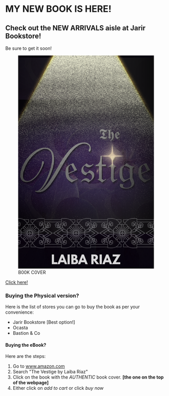 <!DOCTYPE html>
<html>
  <head>
    <meta charset="utf-8"/>
  </head>
  <body>
    <main>
      <h1>MY NEW BOOK IS HERE!</h1>
      <h2>Check out the NEW ARRIVALS aisle at Jarir Bookstore!</h2>
      <p>Be sure to get it soon!</p>
      <figure>
        <img src="THE VESTIGE.pdf"/>
        <figcaption>B00K C0VER</figcaption>
      </figure>
      <a href="https://grill-inn.my.canva.site/the-vestige" target="_blank" rel="noopener">
      <p>Click here!</p>
      </a>
      <h3>Buying the Physical version?</h3>
      <p>Here is the list of stores you can go to buy the book as per your convenience:</p>
      <ul>
        <li>Jarir Bookstore [Best option!]</li>
        <li>Ocasta</li>
        <li>Bastion & Co</li>
      </ul>
      <h4>Buying the eBook?</h4>
      <p>Here are the steps:</p>
      <ol>
        <li>Go to <a href="https://www.amazon.com" target="_blank" rel="noopener">www.amazon.com</a></li>
        <li>Search "The Vestige by Laiba Riaz"</li>
        <li>Click on the book with the <em>AUTHENTIC</em> book cover. <strong>[the one on the top of the webpage]</strong></li>
        <li>Either click on <em>add to cart</em> or click <em>buy now</em></li>
      </ol>
    </main>
  </body>
</html>
